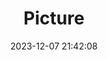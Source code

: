 ---
weight: 1
images:
- /images/edited/101.jpeg
title: Picture
date: 2023-12-07 21:42:08
tags: [luminar neo,work,24-70mm F2.8 DG DN | Art 019,ILCE-7M3,25.1]
---